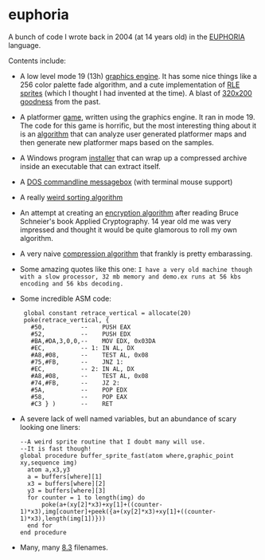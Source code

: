 # euphoria

A bunch of code I wrote back in 2004 (at 14 years old) in the [EUPHORIA](http://www.rapideuphoria.com/) language.

Contents include:

* A low level mode 19 (13h) [graphics engine](/Emagine). It has some nice things like a 256 color palette fade algorithm,
and a cute implementation of [RLE sprites](https://www.allegro.cc/manual/4/api/rle-sprites/) (which I thought I had invented at the time).
A blast of [320x200 goodness](https://en.wikipedia.org/wiki/Mode_13h) from the past.

* A platformer [game](/Escapade), written using the graphics engine. It ran in mode 19. The code for this game
is horrific, but the most interesting thing about it is an [algorithm](/Escapade/g.e) that can analyze user generated platformer
maps and then generate new platformer maps based on the samples.

* A Windows program [installer](/Installer) that can wrap up a compressed archive inside an executable that
can extract itself.

* A [DOS commandline messagebox](/Dos%20Msgbox) (with terminal mouse support)

* A really [weird sorting algorithm](/Sort)

* An attempt at creating an [encryption algorithm](/Elfin) after reading Bruce Schneier's book Applied Cryptography.
14 year old me was very impressed and thought it would be quite glamorous to roll my own algorithm.

* A very naive [compression algorithm](/Compression) that frankly is pretty embarassing.

* Some amazing quotes like this one: `I have a very old machine though with a slow processor, 32 mb memory and demo.ex runs at 56 kbs encoding and 56 kbs decoding.`

* Some incredible ASM code:

   ```
    global constant retrace_vertical = allocate(20)
    poke(retrace_vertical, {
      #50,          --    PUSH EAX
      #52,          --    PUSH EDX
      #BA,#DA,3,0,0,--    MOV EDX, 0x03DA
      #EC,          -- 1: IN AL, DX
      #A8,#08,      --    TEST AL, 0x08
      #75,#FB,      --    JNZ 1:
      #EC,          -- 2: IN AL, DX
      #A8,#08,      --    TEST AL, 0x08
      #74,#FB,      --    JZ 2:
      #5A,          --    POP EDX
      #58,          --    POP EAX
      #C3 } )       --    RET
   ```
   
* A severe lack of well named variables, but an abundance of scary looking one liners:

   ```
   --A weird sprite routine that I doubt many will use.
   --It is fast though!
   global procedure buffer_sprite_fast(atom where,graphic_point xy,sequence img)
     atom a,x3,y3
     a = buffers[where][1]
     x3 = buffers[where][2]
     y3 = buffers[where][3]
     for counter = 1 to length(img) do
	     poke(a+(xy[2]*x3)+xy[1]+((counter-1)*x3),img[counter]+peek({a+(xy[2]*x3)+xy[1]+((counter-1)*x3),length(img[1])}))
     end for
   end procedure
   ```
   
* Many, many [8.3](https://en.wikipedia.org/wiki/8.3_filename) filenames.
